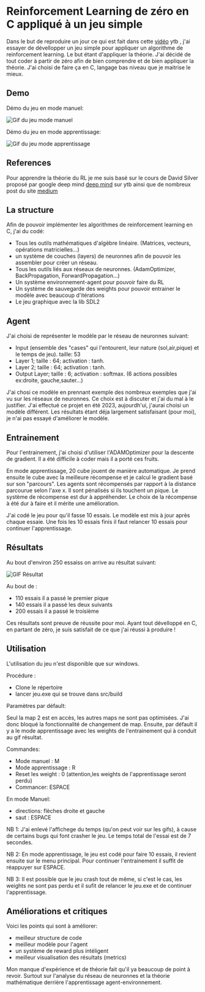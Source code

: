 
# Reinforcement Learning de zéro en C appliqué à un jeu simple 

Dans le but de reproduire un jour ce qui est fait dans cette [vidéo](https://youtu.be/v3UBlEJDXR0?si=ilZV-3HeMnOmdmZ-) ytb ,
j'ai essayer de dévellopper un jeu simple pour appliquer un algorithme de reinforcement learning. Le but étant d'appliquer la théorie. J'ai décidé de tout coder à partir de zéro afin de bien comprendre et de bien appliquer la théorie. J'ai choisi de faire ça en C, langage bas niveau que je maitrise le mieux.




## Demo

Démo du jeu en mode manuel:

![Gif du  jeu mode manuel](src/images/gif/mode_manu.gif)

Démo du jeu en mode apprentissage:

![Gif du  jeu mode apprentissage](src/images/gif/mode_apprentissage.gif)



## References
Pour apprendre la théorie du RL je me suis basé sur le cours de David Silver proposé par google deep mind [deep mind](https://youtube.com/playlist?list=PLqYmG7hTraZDM-OYHWgPebj2MfCFzFObQ&si=nTdWduHzlCDsnJc5) sur ytb ainsi que de nombreux post du site [medium](https://medium.com/)


## La structure
Afin de pouvoir implémenter les algorithmes de reinforcement learning en C, j'ai du codé:
- Tous les outils mathématiques d'algèbre linéaire. (Matrices, vecteurs, opérations matricielles...)
- un système de couches (layers) de neuronnes afin de pouvoir les assembler pour créer un réseau.
- Tous les outils liés aux réseaux de neuronnes. (AdamOptimizer, BackPropagation, ForwardPropagation...)
- Un système environnement-agent pour pouvoir faire du RL
- Un système de sauvegarde des weights pour pouvoir entrainer le modèle avec beaucoup d'itérations
- Le jeu graphique avec la lib SDL2






## Agent

J'ai choisi de représenter le modèle par le réseau de neuronnes suivant:
- Input (ensemble des "cases" qui l'entourent, leur nature (sol,air,pique) et le temps de jeu). taille: 53
- Layer 1; taille : 64; activation : tanh.
- Layer 2; taille : 64; activation : tanh.
- Output Layer; taille : 6; activation : softmax. (6 actions possibles ex:droite, gauche,sauter...)

J'ai chosi ce modèle en prennant exemple des nombreux exemples que j'ai vu sur les réseaux de neuronnes. Ce choix est à discuter et j'ai du mal à le justifier. J'ai effectué ce projet en été 2023, aujourdh'ui, j'aurai choisi un modèle différent. Les résultats étant déja largement satisfaisant (pour moi), je n'ai pas essayé d'améliorer le modèle.



## Entrainement

Pour l'entrainement, j'ai choisi d'utiliser l'ADAMOptimizer pour la descente de gradient. Il a été difficile à coder mais il a porté ces fruits.

En mode apprentissage, 20 cube jouent de manière automatique. Je prend ensuite le cube avec la meilleure récompense et je calcul le gradient basé sur son "parcours". 
Les agents sont récompensés par rapport à la distance parcourue selon l'axe x. Il sont pénalisés si ils touchent un pique. Le système de récompense est dur à appréhender. Le choix de la récompense à été dur à faire et il mérite une amélioration.

J'ai codé le jeu pour qu'il fasse 10 essais. Le modèle est mis à jour après chaque essaie. Une fois les 10 essais finis il faut relancer 10 essais pour continuer l'apprentissage.


## Résultats

Au bout d'environ 250 essaiss on arrive au résultat suivant:

![GIF Résultat](src/images/gif/resultat.gif)

Au bout de :
- 110 essais il a passé le premier pique
- 140 essais il a passé les deux suivants
- 200 essais il a passé le troisième

Ces résultats sont preuve de réussite pour moi. Ayant tout dévelloppé en C, en partant de zéro, je suis satisfait de ce que j'ai réussi à produire !




## Utilisation

L'utilisation du jeu n'est disponible que sur windows.

Procédure :
- Clone le répertoire
- lancer jeu.exe qui se trouve dans src/build

Paramètres par défault:

Seul la map 2 est en accès, les autres maps ne sont pas optimisées. J'ai donc bloqué la fonctionnalité de changement de map. Ensuite, par défault il y a le mode apprentissage avec les weights de l'entrainement qui à conduit au gif résultat. 

Commandes:
- Mode manuel : M
- Mode apprentissage : R
- Reset les weight : 0 (attention,les weights de l'apprentissage seront perdu)
- Commancer: ESPACE

En mode Manuel:
- directions: flèches droite et gauche
- saut : ESPACE


NB 1: J'ai enlevé l'affichege du temps (qu'on peut voir sur les gifs), à cause de certains bugs qui font crasher le jeu. Le temps total de l'essai est de 7 secondes.

NB 2: En mode apprentissage, le jeu est codé pour faire 10 essais, il revient ensuite sur le menu principal. Pour continuer l'entrainement il suffit de réappuyer sur ESPACE. 

NB 3: Il est possible que le jeu crash tout de même, si c'est le cas, les weights ne sont pas perdu et il sufit de relancer le jeu.exe et de continuer l'apprentissage.

## Améliorations et critiques

Voici les points qui sont à améliorer:
- meilleur structure de code
- meilleur modèle pour l'agent
- un système de reward plus intéligent
- meilleur visualisation des résultats (metrics)

Mon manque d'expérience et de théorie fait qu'il ya beaucoup de point à revoir. Surtout sur l'analyse du réseau de neuronnes et la théorie mathématique derrière l'apprentissage agent-environnement.

